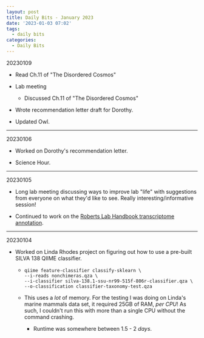 ```yaml
---
layout: post
title: Daily Bits - January 2023
date: '2023-01-03 07:02'
tags: 
  - daily bits
categories: 
  - Daily Bits
---
```


20230109

- Read Ch.11 of "The Disordered Cosmos"

- Lab meeting

  - Discussed Ch.11 of "The Disordered Cosmos"

- Wrote recommendation letter draft for Dorothy.

- Updated Owl.

---

20230106

- Worked on Dorothy's recommendation letter.

- Science Hour.

---

20230105

- Long lab meeting discussing ways to improve lab "life" with suggestions from everyone on what they'd like to see. Really interesting/informative session!

- Continued to work on the [Roberts Lab Handbook transcriptome annotation](https://robertslab.github.io/resources/bio-Annotation/#transcriptome-trinity).

---

20230104

- Worked on Linda Rhodes project on figuring out how to use a pre-built SILVA 138 QIIME classifier.

  - ```
    qiime feature-classifier classify-sklearn \
    --i-reads nonchimeras.qza \
    --i-classifier silva-138.1-ssu-nr99-515f-806r-classifier.qza \
    --o-classification classifier-taxonomy-test.qza
    ```

  - This uses a _lot_ of memory. For the testing I was doing on Linda's marine mammals data set, it required 25GB of RAM, _per CPU_! As such, I couldn't run this with more than a single CPU without the command crashing.

    - Runtime was somewhere between 1.5 - 2 _days_.